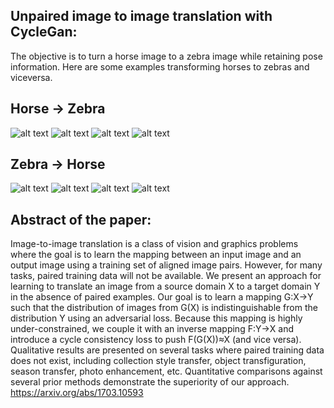 ## Unpaired image to image translation with CycleGan:
The objective is to turn a horse image to a zebra image while retaining pose information. Here are some examples transforming horses to zebras and viceversa.

## Horse -> Zebra
![alt text](https://github.com/DavidCanoRosillo/GANS/blob/master/CycleGan/results/Screenshot%202022-04-18%20at%2012.03.07.png)
![alt text](https://github.com/DavidCanoRosillo/GANS/blob/master/CycleGan/results/Screenshot%202022-04-18%20at%2012.03.35.png)
![alt text](https://github.com/DavidCanoRosillo/GANS/blob/master/CycleGan/results/Screenshot%202022-04-18%20at%2012.04.29.png)
![alt text](https://github.com/DavidCanoRosillo/GANS/blob/master/CycleGan/results/Screenshot%202022-04-18%20at%2012.04.39.png)

## Zebra -> Horse
![alt text](https://github.com/DavidCanoRosillo/GANS/blob/master/CycleGan/results/Screenshot%202022-04-18%20at%2012.03.44.png)
![alt text](https://github.com/DavidCanoRosillo/GANS/blob/master/CycleGan/results/Screenshot%202022-04-18%20at%2012.03.55.png)
![alt text](https://github.com/DavidCanoRosillo/GANS/blob/master/CycleGan/results/Screenshot%202022-04-18%20at%2012.20.01.png)
![alt text](https://github.com/DavidCanoRosillo/GANS/blob/master/CycleGan/results/Screenshot%202022-04-18%20at%2012.16.05.png)


## Abstract of the paper:

Image-to-image translation is a class of vision and graphics problems where the goal is to learn the mapping between an input image and an output image using a training set of aligned image pairs. However, for many tasks, paired training data will not be available. We present an approach for learning to translate an image from a source domain X to a target domain Y in the absence of paired examples. Our goal is to learn a mapping G:X→Y such that the distribution of images from G(X) is indistinguishable from the distribution Y using an adversarial loss. Because this mapping is highly under-constrained, we couple it with an inverse mapping F:Y→X and introduce a cycle consistency loss to push F(G(X))≈X (and vice versa). Qualitative results are presented on several tasks where paired training data does not exist, including collection style transfer, object transfiguration, season transfer, photo enhancement, etc. Quantitative comparisons against several prior methods demonstrate the superiority of our approach.
https://arxiv.org/abs/1703.10593
